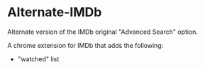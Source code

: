 # Alternate-IMDb
Alternate version of the IMDb original "Advanced Search" option.

A chrome extension for IMDb that adds the following:

- "watched" list



